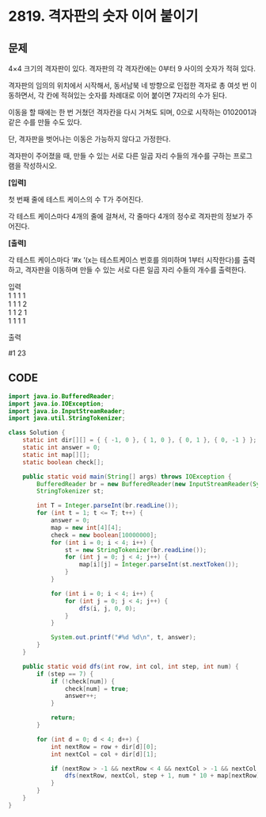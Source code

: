 # 2819. 격자판의 숫자 이어 붙이기

##  문제

4×4 크기의 격자판이 있다. 격자판의 각 격자칸에는 0부터 9 사이의 숫자가 적혀 있다.  
  
격자판의 임의의 위치에서 시작해서, 동서남북 네 방향으로 인접한 격자로 총 여섯 번 이동하면서, 각 칸에 적혀있는 숫자를 차례대로 이어 붙이면 7자리의 수가 된다.  
  
이동을 할 때에는 한 번 거쳤던 격자칸을 다시 거쳐도 되며, 0으로 시작하는 0102001과 같은 수를 만들 수도 있다.  
  
단, 격자판을 벗어나는 이동은 가능하지 않다고 가정한다.  
  
격자판이 주어졌을 때, 만들 수 있는 서로 다른 일곱 자리 수들의 개수를 구하는 프로그램을 작성하시오.  
  
  
**\[입력\]**  
  
첫 번째 줄에 테스트 케이스의 수 T가 주어진다.  
  
각 테스트 케이스마다 4개의 줄에 걸쳐서, 각 줄마다 4개의 정수로 격자판의 정보가 주어진다.  
  
  
**\[출력\]**  
  
각 테스트 케이스마다 ‘\#x ’\(x는 테스트케이스 번호를 의미하며 1부터 시작한다\)를 출력하고, 격자판을 이동하며 만들 수 있는 서로 다른 일곱 자리 수들의 개수를 출력한다.  
 

입력  
1 1 1 1  
1 1 1 2  
1 1 2 1  
1 1 1 1

  
출력

\#1 23

## CODE

```java
import java.io.BufferedReader;
import java.io.IOException;
import java.io.InputStreamReader;
import java.util.StringTokenizer;

class Solution {
	static int dir[][] = { { -1, 0 }, { 1, 0 }, { 0, 1 }, { 0, -1 } };
	static int answer = 0;
	static int map[][];
	static boolean check[];

	public static void main(String[] args) throws IOException {
		BufferedReader br = new BufferedReader(new InputStreamReader(System.in));
		StringTokenizer st;

		int T = Integer.parseInt(br.readLine());
		for (int t = 1; t <= T; t++) {
			answer = 0;
			map = new int[4][4];
			check = new boolean[10000000];
			for (int i = 0; i < 4; i++) {
				st = new StringTokenizer(br.readLine());
				for (int j = 0; j < 4; j++) {
					map[i][j] = Integer.parseInt(st.nextToken());
				}
			}

			for (int i = 0; i < 4; i++) {
				for (int j = 0; j < 4; j++) {
					dfs(i, j, 0, 0);
				}
			}

			System.out.printf("#%d %d\n", t, answer);
		}
	}

	public static void dfs(int row, int col, int step, int num) {
		if (step == 7) {
			if (!check[num]) {
				check[num] = true;
				answer++;
			}

			return;
		}

		for (int d = 0; d < 4; d++) {
			int nextRow = row + dir[d][0];
			int nextCol = col + dir[d][1];

			if (nextRow > -1 && nextRow < 4 && nextCol > -1 && nextCol < 4) {
				dfs(nextRow, nextCol, step + 1, num * 10 + map[nextRow][nextCol]);
			}
		}
	}
}
```

